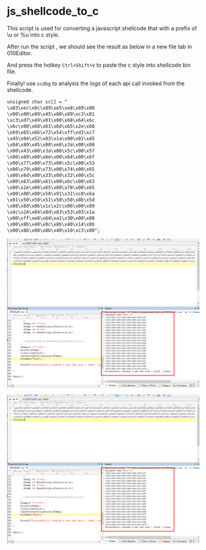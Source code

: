 # js_shellcode_to_c

This script is used for converting a javascript shellcode that with a prefix of \u or %u into c style.

After run the script , we should see the result as below in a new file tab in 010Editor.

And press the hotkey `Ctrl+Shift+V` to paste the c style into shellcode bin file.

Finally! use `scdbg` to analysis the logs of each api call invoked from the shellcode.

```
unsigned char sc[] = "
\x83\xec\x0c\x89\xe5\xe8\x89\x00
\x00\x00\x89\x45\x00\x89\xc3\x81
\xc3\xd7\x49\x01\x00\x68\x64\x6c
\x6c\x00\x68\x61\x6d\x65\x2e\x68
\x69\x65\x66\x72\x54\xff\xd3\xc7
\x45\x04\x52\x03\x1a\x00\x01\x45
\x04\x89\x45\x08\xe8\x3a\x00\x00
\x00\x43\x00\x3a\x00\x5c\x00\x57
\x00\x69\x00\x6e\x00\x64\x00\x6f
\x00\x77\x00\x73\x00\x5c\x00\x53
\x00\x79\x00\x73\x00\x74\x00\x65
\x00\x6d\x00\x33\x00\x32\x00\x5c
\x00\x63\x00\x61\x00\x6c\x00\x63
\x00\x2e\x00\x65\x00\x78\x00\x65
\x00\x00\x00\x58\x91\x31\xc0\x6a
\x01\x50\x50\x51\x50\x50\x8b\x5d
\x08\x8d\x8b\x1c\x2c\x06\x00\x89
\x4c\x24\x04\x8d\x83\x53\x03\x1a
\x00\xff\xe0\x64\xa1\x30\x00\x00
\x00\x8b\x40\x0c\x8b\x40\x14\x8b
\x00\x8b\x00\x8b\x40\x10\xc3\x00";
```

![image](https://github.com/cssxn/js_shellcode_to_c/blob/master/IMG/1.png)


![image](https://github.com/cssxn/js_shellcode_to_c/blob/master/IMG/1.png)










